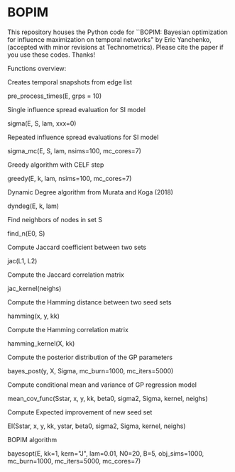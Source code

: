 # BOPIM
This repository houses the Python code for ``BOPIM: Bayesian optimization for influence maximization on temporal networks" by Eric Yanchenko, (accepted with minor revisions at Technometrics). Please cite the paper if you use these codes. Thanks!


Functions overview:

Creates temporal snapshots from edge list

pre_process_times(E, grps = 10)

Single influence spread evaluation for SI model

sigma(E, S, lam, xxx=0)


Repeated influence spread evaluations for SI model

sigma_mc(E, S, lam, nsims=100, mc_cores=7)

Greedy algorithm with CELF step

greedy(E, k, lam, nsims=100, mc_cores=7)

Dynamic Degree algorithm from Murata and Koga (2018)

dyndeg(E, k, lam)

Find neighbors of nodes in set S

find_n(E0, S)

Compute Jaccard coefficient between two sets

jac(L1, L2)

Compute the Jaccard correlation matrix

jac_kernel(neighs)

Compute the Hamming distance between two seed sets

hamming(x, y, kk)

Compute the Hamming correlation matrix

hamming_kernel(X, kk)

Compute the posterior distribution of the GP parameters

bayes_post(y, X, Sigma, mc_burn=1000, mc_iters=5000)


Compute conditional mean and variance of GP regression model

mean_cov_func(Sstar, x, y, kk, beta0, sigma2, Sigma, kernel, neighs)

Compute Expected improvement of new seed set

EI(Sstar, x, y, kk, ystar, beta0, sigma2, Sigma, kernel, neighs)

BOPIM algorithm

bayesopt(E, kk=1, kern="J", lam=0.01, N0=20, B=5, obj_sims=1000, mc_burn=1000, mc_iters=5000, mc_cores=7)

